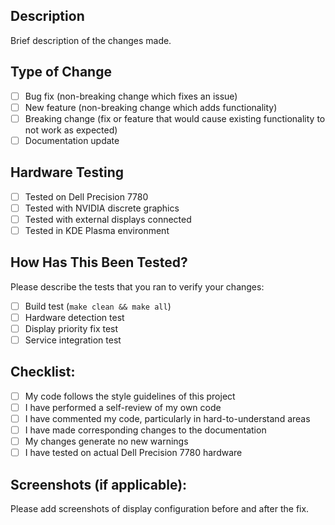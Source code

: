 ## Description
Brief description of the changes made.

## Type of Change
- [ ] Bug fix (non-breaking change which fixes an issue)
- [ ] New feature (non-breaking change which adds functionality)
- [ ] Breaking change (fix or feature that would cause existing functionality to not work as expected)
- [ ] Documentation update

## Hardware Testing
- [ ] Tested on Dell Precision 7780
- [ ] Tested with NVIDIA discrete graphics
- [ ] Tested with external displays connected
- [ ] Tested in KDE Plasma environment

## How Has This Been Tested?
Please describe the tests that you ran to verify your changes:
- [ ] Build test (`make clean && make all`)
- [ ] Hardware detection test
- [ ] Display priority fix test
- [ ] Service integration test

## Checklist:
- [ ] My code follows the style guidelines of this project
- [ ] I have performed a self-review of my own code
- [ ] I have commented my code, particularly in hard-to-understand areas
- [ ] I have made corresponding changes to the documentation
- [ ] My changes generate no new warnings
- [ ] I have tested on actual Dell Precision 7780 hardware

## Screenshots (if applicable):
Please add screenshots of display configuration before and after the fix.